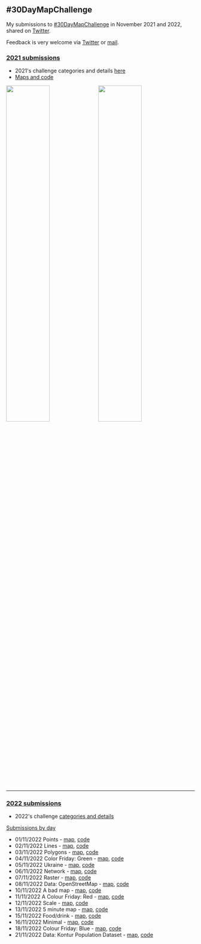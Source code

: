 ## #30DayMapChallenge 
My submissions to [#30DayMapChallenge](https://github.com/tjukanovt/30DayMapChallenge) in November 2021 and 2022, shared on [Twitter](https://twitter.com/leeolney3). 

Feedback is very welcome via [Twitter](https://twitter.com/leeolney3) or [mail](mailto:leeolney3@gmail.com).

### [2021 submissions](https://github.com/leeolney3/30DayMapChallenge/tree/main/2021)
* 2021's challenge categories and details [here](https://github.com/tjukanovt/30DayMapChallenge/tree/main/archive/2021)
* [Maps and code](https://github.com/leeolney3/30DayMapChallenge/tree/main/2021)

<img src="https://github.com/leeolney3/30DayMapChallenge/blob/main/2021/30_metamapping_day/gallery_p1.png" width="48%"> <img src="https://github.com/leeolney3/30DayMapChallenge/blob/main/2021/30_metamapping_day/gallery_p2.png" width="48%">

***
### [2022 submissions](https://github.com/leeolney3/30DayMapChallenge/tree/main/2022)
* 2022's challenge [categories and details](https://github.com/tjukanovt/30DayMapChallenge/)

<ins>Submissions by day</ins>
*  01/11/2022 Points - [map](https://github.com/leeolney3/30DayMapChallenge/blob/main/2022/maps/01_Points.png), [code](https://github.com/leeolney3/30DayMapChallenge/blob/main/2022/scripts/01_Points.R)
*  02/11/2022 Lines - [map](https://github.com/leeolney3/30DayMapChallenge/blob/main/2022/maps/02_Lines.png), [code](https://github.com/leeolney3/30DayMapChallenge/blob/main/2022/scripts/02_Lines.R)
*  03/11/2022 Polygons - [map](https://github.com/leeolney3/30DayMapChallenge/blob/main/2022/maps/03_Polygons.png), [code](https://github.com/leeolney3/30DayMapChallenge/blob/main/2022/scripts/03_Polygons.R)
*  04/11/2022 Color Friday: Green - [map](https://github.com/leeolney3/30DayMapChallenge/blob/main/2022/maps/04_Green.png), [code](https://github.com/leeolney3/30DayMapChallenge/blob/main/2022/scripts/04_Green.R)
*  05/11/2022 Ukraine - [map](https://github.com/leeolney3/30DayMapChallenge/blob/main/2022/maps/05_Ukraine.png), [code](https://github.com/leeolney3/30DayMapChallenge/blob/main/2022/scripts/05_Ukraine.R)
*  06/11/2022 Network - [map](https://github.com/leeolney3/30DayMapChallenge/blob/main/2022/maps/06_Network.png), [code](https://github.com/leeolney3/30DayMapChallenge/blob/main/2022/scripts/06_Network.R)
*  07/11/2022 Raster - [map](https://github.com/leeolney3/30DayMapChallenge/blob/main/2022/maps/07_Raster.png), [code](https://github.com/leeolney3/30DayMapChallenge/blob/main/2022/scripts/07_Raster.R)
*  08/11/2022 Data: OpenStreetMap - [map](https://github.com/leeolney3/30DayMapChallenge/blob/main/2022/maps/08_OpenStreetMap.png), [code](https://github.com/leeolney3/30DayMapChallenge/blob/main/2022/scripts/08_OpenStreetMap.R)
*  10/11/2022 A bad map - [map](https://github.com/leeolney3/30DayMapChallenge/blob/main/2022/maps/10_A-bad-map.png), [code](https://github.com/leeolney3/30DayMapChallenge/blob/main/2022/scripts/10_A-bad-map.R)
*  11/11/2022 A Colour Friday: Red - [map](https://github.com/leeolney3/30DayMapChallenge/blob/main/2022/maps/11_Red.png), [code](https://github.com/leeolney3/30DayMapChallenge/blob/main/2022/scripts/11_Redp.R)
*  12/11/2022 Scale - [map](https://github.com/leeolney3/30DayMapChallenge/blob/main/2022/maps/12_scale.png), [code](https://github.com/leeolney3/30DayMapChallenge/blob/main/2022/scripts/12_Scale.R)
*  13/11/2022 5 minute map - [map](https://github.com/leeolney3/30DayMapChallenge/blob/main/2022/maps/13_5min.png), [code](https://github.com/leeolney3/30DayMapChallenge/blob/main/2022/scripts/13_5min.R)
*  15/11/2022 Food/drink - [map](https://github.com/leeolney3/30DayMapChallenge/blob/main/2022/maps/15_Food-drink.png), [code](https://github.com/leeolney3/30DayMapChallenge/blob/main/2022/scripts/15_Food-drink.R)
*  16/11/2022 Minimal - [map](https://github.com/leeolney3/30DayMapChallenge/blob/main/2022/maps/16_Minimal.png), [code](https://github.com/leeolney3/30DayMapChallenge/blob/main/2022/scripts/16_Minimal.R)
*  18/11/2022 Colour Friday: Blue - [map](https://github.com/leeolney3/30DayMapChallenge/blob/main/2022/maps/18_Blue.png), [code](https://github.com/leeolney3/30DayMapChallenge/blob/main/2022/scripts/18_Blue.R)
*  21/11/2022 Data: Kontur Population Dataset - [map](https://github.com/leeolney3/30DayMapChallenge/blob/main/2022/maps/21_Kontur.png), [code](https://github.com/leeolney3/30DayMapChallenge/blob/main/2022/scripts/21_Kontur.R)
